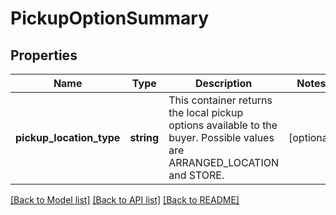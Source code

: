 # PickupOptionSummary

## Properties
Name | Type | Description | Notes
------------ | ------------- | ------------- | -------------
**pickup_location_type** | **string** | This container returns the local pickup options available to the buyer. Possible values are ARRANGED_LOCATION and STORE. | [optional] 

[[Back to Model list]](../README.md#documentation-for-models) [[Back to API list]](../README.md#documentation-for-api-endpoints) [[Back to README]](../README.md)


